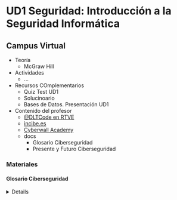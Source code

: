 # UD1 Seguridad: Introducción a la Seguridad Informática


## Campus Virtual

- Teoría
  - McGraw Hill
- Actividades
  - ...
- Recursos COmplementarios
  - Quiz Test UD1
  - Solucinoario
  - Bases de Datos. Presentación UD1
- Contenido del profesor
  - [@DLTCode en RTVE](https://www.linkedin.com/posts/dlt-code_emprende-ciberseguridad-ciberdelincuentes-activity-7117388324465500160-2rPF)
  - [incibe.es](https://incibe.es)
  - [Cyberwall Academy](https://c1b3rwall.policia.es/)
  - docs
    - Glosario Ciberseguridad
    - Presente y Futuro Ciberseguridad


### Materiales

#### Glosario Ciberseguridad

<details>

    1. Introducción ....................................................................................................... 11
    2. Definiciones ........................................................................................................ 12
    2.1. A ........................................................................................................................ 12
    2.1.1. Activo de información ........................................................................... 12
    2.1.2. Actualización de seguridad .................................................................. 12
    2.1.3. Acuerdo de licencia ............................................................................... 12
    2.1.4. Administración Electrónica ................................................................... 12
    2.1.5. Adware ..................................................................................................... 13
    2.1.6. AES ........................................................................................................... 13
    2.1.7. Agujero de seguridad ............................................................................ 13
    2.1.8. Algoritmos de cifrado ............................................................................ 13
    2.1.9. Alta disponibilidad ................................................................................. 14
    2.1.10. Amenaza ............................................................................................... 14
    2.1.11. Amenaza avanzada persistente (APT) ............................................... 14
    2.1.12. Análisis de riesgos ............................................................................... 14
    2.1.13. Análisis de vulnerabilidades ........................................................................... 15
    2.1.14. Análisis heurístico ................................................................................ 15
    2.1.15. Antispyware ........................................................................................... 15
    2.1.16. Antivirus ................................................................................................ 15
    2.1.17. Ataque activo ....................................................................................... 15
    2.1.18. Ataque CAM Table Overflow ................................................................. 16
    2.1.19. Ataque combinado .............................................................................. 16
    2.1.20. Ataque de fuerza bruta ....................................................................... 16
    2.1.21. Ataque de repetición ........................................................................... 16
    2.1.22. Ataque diccionario .............................................................................. 17
    2.1.23. Ataque dirigido .................................................................................... 17
    2.1.24. Ataque homográfico ........................................................................... 17
    2.1.25. Ataque pasivo ...................................................................................... 17
    2.1.26. Auditoría de seguridad ....................................................................... 17
    2.1.27. Autenticación ....................................................................................... 18
    2.1.28. Autenticidad ......................................................................................... 18
    2.1.29. Autentificación o autenticación básica ............................................. 18
    2.1.30. Autoridad de certificación .................................................................. 18
    2.1.31. Autoridad de registro .......................................................................... 18
    2.1.32. Autoridad de validación ...................................................................... 18
    2.1.33. Aviso Legal ............................................................................................ 19
    2.2. B ........................................................................................................................ 20
    2.2.1. B2B .......................................................................................................... 20
    2.2.2. B2C .......................................................................................................... 20
    2.2.3. Backdoor ................................................................................................. 20
    2.2.4. Backup ..................................................................................................... 20
    2.2.5. Bastionado ............................................................................................. 21
    2.2.6. BIA ........................................................................................................... 21
    2.2.7. Biometría ................................................................................................ 21
    2.2.8. Bluetooth ................................................................................................. 22
    2.2.9. Bomba Lógica ......................................................................................... 22
    2.2.10. Borrado seguro .................................................................................... 22
    2.2.11. Botnet .................................................................................................... 23
    2.2.12. Bots ........................................................................................................ 23
    2.2.13. Brecha de seguridad ........................................................................... 23
    2.2.14. Bug ......................................................................................................... 23
    2.2.15. Bulo ....................................................................................................... 23
    2.2.16. BYOD ..................................................................................................... 24
    2.2.17. Bypass .................................................................................................... 24
    2.3. C ........................................................................................................................ 24
    2.3.1. Cadena de custodia ............................................................................... 24
    2.3.2. Captcha .................................................................................................... 24
    2.3.3. Cartas nigerianas ................................................................................... 24
    2.3.4. Centro de respaldo ................................................................................ 25
    2.3.5. CERT ........................................................................................................ 26
    2.3.6. Certificado de autenticidad .................................................................. 26
    2.3.7. Certificado digital ................................................................................... 26
    2.3.8. Cesión de datos ..................................................................................... 26
    2.3.9. Ciberataque ............................................................................................ 27
    2.3.10. Ciberdelincuente ................................................................................. 27
    2.3.11. Ciberejercicio ....................................................................................... 27
    2.3.12. Cifrado .................................................................................................. 27
    2.3.13. Cifrado asimétrico ............................................................................... 27
    2.3.14. Cifrado de extremo a extremo .......................................................... 28
    2.3.15. Cifrado simétrico ................................................................................. 28
    2.3.16. Clave privada ........................................................................................ 28
    2.3.17. Clave pública ........................................................................................ 28
    2.3.18. Cloud computing ................................................................................... 29
    2.3.19. Códigos de conducta ........................................................................... 29
    2.3.20. Confidencialidad .................................................................................. 30
    2.3.21. Contraseña ........................................................................................... 30
    2.3.22. Contraseña de un solo uso ................................................................ 30
    2.3.23. Contraseña débil ................................................................................. 30
    2.3.24. Contraseña predeterminada ............................................................. 30
    2.3.25. Contraseña robusta ............................................................................ 30
    2.3.26. Control de acceso ................................................................................ 31
    2.3.27. Control de acceso por roles ............................................................... 31
    2.3.28. Control parental .................................................................................. 31
    2.3.29. Cookie .................................................................................................... 31
    2.3.30. Copia de seguridad ............................................................................. 32
    2.3.31. Correo de suplantación ...................................................................... 32
    2.3.32. Correo spam ......................................................................................... 32
    2.3.33. Cortafuegos ......................................................................................... 32
    2.3.34. Cracker .................................................................................................. 33
    2.3.35. Credenciales ......................................................................................... 33
    2.3.36. Criptografía .......................................................................................... 33
    2.3.37. Criptomoneda ...................................................................................... 33
    2.3.38. Criticidad .............................................................................................. 33
    2.3.39. CRL ........................................................................................................ 34
    2.3.40. CSIRT ..................................................................................................... 34
    2.3.41. CSRF ...................................................................................................... 34
    2.3.42. Cuarentena ........................................................................................... 35
    2.3.43. Cuentas predeterminadas ................................................................. 35
    2.3.44. CVE ........................................................................................................ 35
    2.3.45. CVSS ...................................................................................................... 35
    2.4. D........................................................................................................................ 35
    2.4.1. Datos personales ................................................................................... 35
    2.4.2. Defacement ............................................................................................. 35
    2.4.3. Denegación de servicio ......................................................................... 36
    2.4.4. Denegación de servicio distribuida ..................................................... 36
    2.4.5. Derecho al olvido ................................................................................... 36
    2.4.6. Desastre natural .................................................................................... 36
    2.4.7. Desbordamiento de búfer .................................................................... 36
    2.4.8. Descifrado .............................................................................................. 37
    2.4.9. Desmagnetizar ....................................................................................... 37
    2.4.10. Detección de anomalías ..................................................................... 37
    2.4.11. Detección de incidentes ..................................................................... 37
    2.4.12. Dirección IP .......................................................................................... 38
    2.4.13. Dirección MAC ...................................................................................... 38
    2.4.14. Disponibilidad ...................................................................................... 38
    2.4.15. DLP ........................................................................................................ 39
    2.4.16. DMZ ....................................................................................................... 39
    2.4.17. DNS ....................................................................................................... 39
    2.4.18. DNS spoofing ........................................................................................ 39
    2.4.19. DNSSEC ................................................................................................. 39
    2.4.20. Doble factor de autenticación ........................................................... 40
    2.4.21. Downloader ........................................................................................... 40
    2.4.22. Dropper ................................................................................................. 40
    2.5. E ........................................................................................................................ 40
    2.5.1. e-administración .................................................................................... 40
    2.5.2. Envenenamiento del DNS ..................................................................... 40
    2.5.3. Equipo azul ............................................................................................. 41
    2.5.4. Equipo rojo ............................................................................................. 41
    2.5.5. Escalada de privilegios .......................................................................... 41
    2.5.6. Escaneo de puertos ............................................................................... 41
    2.5.7. Escaneo de vulnerabilidades ............................................................... 42
    2.5.8. Esteganografía ....................................................................................... 42
    2.5.9. Exploit ...................................................................................................... 42
    2.6. F ........................................................................................................................ 42
    2.6.1. Falso negativo ........................................................................................ 42
    2.6.2. Falso positivo ......................................................................................... 42
    2.6.3. Fichero ejecutable ................................................................................. 42
    2.6.4. Filtrado de paquetes ............................................................................. 43
    2.6.5. Fingerprint ............................................................................................... 43
    2.6.6. Fingerprinting .......................................................................................... 43
    2.6.7. Firma antivirus ....................................................................................... 43
    2.6.8. Firma electrónica ................................................................................... 44
    2.6.9. Firmware .................................................................................................. 44
    2.6.10. Footprint ................................................................................................ 44
    2.6.11. Fraude del CEO .................................................................................... 45
    2.6.12. FTP ......................................................................................................... 45
    2.6.13. Fuga de datos ....................................................................................... 45
    2.6.14. Fuga de información ........................................................................... 45
    2.7. G........................................................................................................................ 46
    2.7.1. Gestión de incidentes ........................................................................... 46
    2.7.2. Gestor de contraseñas .......................................................................... 46
    2.7.3. GNU Privacy Guard ................................................................................. 46
    2.7.4. Gusano .................................................................................................... 46
    2.8. H ....................................................................................................................... 47
    2.8.1. Hacker ...................................................................................................... 47
    2.8.2. Hacktivista .............................................................................................. 47
    2.8.3. Hardening ................................................................................................ 47
    2.8.4. Hash ......................................................................................................... 47
    2.8.5. Heartbleed ............................................................................................... 48
    2.8.6. Hoax ......................................................................................................... 48
    2.8.7. Honeypot ................................................................................................. 48
    2.8.8. HTTP ........................................................................................................ 48
    2.8.9. HTTPS ...................................................................................................... 49
    2.8.10. Huella digital ........................................................................................ 49
    2.9. I ......................................................................................................................... 49
    2.9.1. ICMP Tunneling ....................................................................................... 49
    2.9.2. Identificación .......................................................................................... 49
    2.9.3. IDS ........................................................................................................... 49
    2.9.4. Impacto ................................................................................................... 50
    2.9.5. Incidente de seguridad ......................................................................... 50
    2.9.6. Indicadores de compromiso ................................................................ 50
    2.9.7. Información sensible ............................................................................. 50
    2.9.8. Informática forense ............................................................................... 50
    2.9.9. Infraestructura crítica ........................................................................... 51
    2.9.10. Infraestructura de clave pública ........................................................ 51
    2.9.11. Ingeniería inversa ................................................................................ 51
    2.9.12. Ingeniería social ................................................................................... 51
    2.9.13. Insider .................................................................................................... 52
    2.9.14. Integridad ............................................................................................. 52
    2.9.15. Intranet ................................................................................................. 52
    2.9.16. Intrusión ............................................................................................... 52
    2.9.17. Inundación ICMP ................................................................................. 52
    2.9.18. Inundación IP ....................................................................................... 52
    2.9.19. Inyección de código ............................................................................. 53
    2.9.20. Inyección SQL ....................................................................................... 53
    2.9.21. IoT .......................................................................................................... 53
    2.9.22. IPS .......................................................................................................... 53
    2.9.23. IPsec ...................................................................................................... 53
    2.10. J ....................................................................................................................... 53
    2.10.1. Jailbreak ................................................................................................. 53
    2.11. K ...................................................................................................................... 54
    2.11.1. Kerberos ............................................................................................... 54
    2.11.2. Keylogger ............................................................................................... 54
    2.12. L ...................................................................................................................... 54
    2.12.1. LAN ........................................................................................................ 54
    2.12.2. LDAP ...................................................................................................... 54
    2.12.3. Lista blanca .......................................................................................... 55
    2.12.4. Lista negra ............................................................................................ 55
    2.12.5. Log ......................................................................................................... 55
    2.12.6. Login ...................................................................................................... 55
    2.12.7. LOPDGDD ............................................................................................. 55
    2.12.8. LSSI-CE .................................................................................................. 56
    2.13. M ..................................................................................................................... 56
    2.13.1. Malvertising ........................................................................................... 56
    2.13.2. Malware ................................................................................................. 56
    2.13.3. MAM ...................................................................................................... 56
    2.13.4. Man-in-the-Middle ................................................................................. 57
    2.13.5. MDM ...................................................................................................... 57
    2.13.6. Medio de propagación ........................................................................ 57
    2.13.7. Metadatos ............................................................................................. 57
    2.13.8. Mínimo privilegio ................................................................................. 57
    2.13.9. Mitigación ............................................................................................. 58
    2.14. N ..................................................................................................................... 58
    2.14.1. NGFW .................................................................................................... 58
    2.14.2. No repudio ........................................................................................... 58
    2.15. O ..................................................................................................................... 58
    2.15.1. Ofuscar ................................................................................................. 58
    2.15.2. OTP (One-Time Password) .................................................................... 58
    2.16. P ...................................................................................................................... 59
    2.16.1. P2P ........................................................................................................ 59
    2.16.2. Packet injection ..................................................................................... 59
    2.16.3. Parche de seguridad ........................................................................... 59
    2.16.4. Pasarela de pago ................................................................................. 59
    2.16.5. PCI DSS .................................................................................................. 60
    2.16.6. Pentest ................................................................................................... 60
    2.16.7. PGP ........................................................................................................ 60
    2.16.8. Pharming ............................................................................................... 61
    2.16.9. Phishing ................................................................................................. 61
    2.16.10. PIN ....................................................................................................... 61
    2.16.11. Ping ...................................................................................................... 61
    2.16.12. Ping flood ............................................................................................ 61
    2.16.13. Plan de contingencia ......................................................................... 62
    2.16.14. Plan de continuidad .......................................................................... 62
    2.16.15. Plan director de seguridad ............................................................... 62
    2.16.16. Plugin ................................................................................................... 62
    2.16.17. Política de seguridad ......................................................................... 63
    2.16.18. Privacidad ........................................................................................... 63
    2.16.19. Protocolo ............................................................................................ 63
    2.16.20. Proveedor de acceso ........................................................................ 63
    2.16.21. Proxy .................................................................................................... 64
    2.16.22. Puerta de enlace ................................................................................ 64
    2.16.23. Puerta trasera .................................................................................... 64
    2.16.24. Puerto ................................................................................................. 65
    2.17. R ...................................................................................................................... 65
    2.17.1. Ransomware .......................................................................................... 65
    2.17.2. Rat ......................................................................................................... 65
    2.17.3. Red privada virtual .............................................................................. 65
    2.17.4. Redundancia ........................................................................................ 66
    2.17.5. Repudio ................................................................................................. 66
    2.17.6. Resiliencia ............................................................................................. 66
    2.17.7. Respuesta de incidentes ..................................................................... 66
    2.17.8. RFID ....................................................................................................... 66
    2.17.9. RGPD ..................................................................................................... 67
    2.17.10. Riesgo ................................................................................................. 67
    2.17.11. Rogue Access Point .............................................................................. 67
    2.17.12. Rootear Android ................................................................................. 67
    2.17.13. Rootkit ................................................................................................. 67
    2.17.14. Router .................................................................................................. 68
    2.17.15. RSA ...................................................................................................... 68
    2.18. S ...................................................................................................................... 68
    2.18.1. SaaS ....................................................................................................... 68
    2.18.2. Sandbox ................................................................................................. 68
    2.18.3. Scam ...................................................................................................... 69
    2.18.4. Scareware .............................................................................................. 69
    2.18.5. Segmentación de red .......................................................................... 69
    2.18.6. Seguridad por oscuridad .................................................................... 69
    2.18.7. Sello de confianza ................................................................................ 69
    2.18.8. Servidor ................................................................................................ 70
    2.18.9. Session Hijacking ................................................................................... 70
    2.18.10. SFTP ..................................................................................................... 70
    2.18.11. SGSI ..................................................................................................... 70
    2.18.12. Shadow IT ............................................................................................ 71
    2.18.13. SIEM .................................................................................................... 71
    2.18.14. Sistemas de reputación .................................................................... 71
    2.18.15. SLA ....................................................................................................... 71
    2.18.16. SMTP ................................................................................................... 72
    2.18.17. Sniffer .................................................................................................. 72
    2.18.18. SOC ...................................................................................................... 72
    2.18.19. Software .............................................................................................. 73
    2.18.20. Spear phishing .................................................................................... 73
    2.18.21. Spoofing .............................................................................................. 73
    2.18.22. Spyware ............................................................................................... 74
    2.18.23. SSID ..................................................................................................... 74
    2.18.24. SSL ........................................................................................................ 74
    2.18.25. Suplantación de identidad ............................................................... 74
    2.19. T ...................................................................................................................... 75
    2.19.1. Tablas rainbow ..................................................................................... 75
    2.19.2. TCP/IP .................................................................................................... 75
    2.19.3. Texto plano .......................................................................................... 75
    2.19.4. Token ..................................................................................................... 75
    2.19.5. Troyano ................................................................................................. 75
    2.19.6. Túnel ..................................................................................................... 76
    2.20. U ..................................................................................................................... 76
    2.20.1. URL ........................................................................................................ 76
    2.20.2. UTM ....................................................................................................... 76
    2.21. V ...................................................................................................................... 76
    2.21.1. Virtualización ........................................................................................ 76
    2.21.2. Virus ...................................................................................................... 76
    2.21.3. VLAN ...................................................................................................... 77
    2.21.4. VoIP ....................................................................................................... 77
    2.21.5. VPN ........................................................................................................ 77
    2.21.6. Vulnerabilidad ...................................................................................... 77
    2.22. W..................................................................................................................... 78
    2.22.1. Watering hole ........................................................................................ 78
    2.22.2. WEP ....................................................................................................... 78
    2.22.3. Wifi ........................................................................................................ 78
    2.22.4. Wi-Fi Direct ........................................................................................... 78
    2.22.5. WPA ....................................................................................................... 79
    2.22.6. WPS ....................................................................................................... 79
    2.23. X ...................................................................................................................... 79
    2.23.1. XSS ......................................................................................................... 79
    2.24. Z ...................................................................................................................... 79
    2.24.1. Zero-day ................................................................................................ 79
    2.24.2. Zombie .................................................................................................... 80
    2.25. 0-9................................................................................................................... 80
    2.25.1. 0-day ...................................................................................................... 80
    2.25.2. 2FA ......................................................................................................... 80
    3. Fuentes de referencia ....................................................................................... 81


</details>
